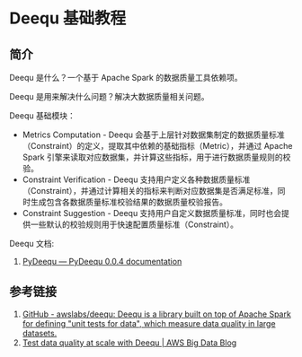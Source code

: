 # Deequ 基础教程

## 简介

Deequ 是什么？一个基于 Apache Spark 的数据质量工具依赖项。

Deequ 是用来解决什么问题？解决大数据质量相关问题。

Deequ 基础模块：
- Metrics Computation - Deequ 会基于上层针对数据集制定的数据质量标准（Constraint）的定义，提取其中依赖的基础指标（Metric），并通过 Apache Spark 引擎来读取对应数据集，并计算这些指标，用于进行数据质量规则的校验。
- Constraint Verification - Deequ 支持用户定义各种数据质量标准（Constraint），并通过计算相关的指标来判断对应数据集是否满足标准，同时生成包含各数据质量标准校验结果的数据质量校验报告。
- Constraint Suggestion - Deequ 支持用户自定义数据质量标准，同时也会提供一些默认的校验规则用于快速配置质量标准（Constraint）。

Deequ 文档:
1. [PyDeequ — PyDeequ 0.0.4 documentation](https://pydeequ.readthedocs.io/en/latest/README.html)

## 参考链接

1. [GitHub - awslabs/deequ: Deequ is a library built on top of Apache Spark for defining "unit tests for data", which measure data quality in large datasets.](https://github.com/awslabs/deequ)
2. [Test data quality at scale with Deequ | AWS Big Data Blog](https://aws.amazon.com/cn/blogs/big-data/test-data-quality-at-scale-with-deequ/)